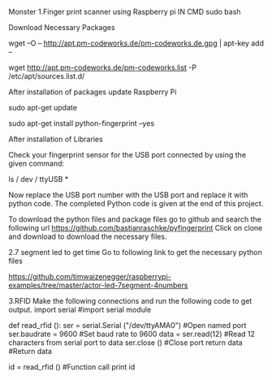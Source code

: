 
Monster 
1.Finger print scanner using Raspberry pi
IN CMD
sudo bash

Download Necessary Packages

wget –O – http://apt.pm-codeworks.de/pm-codeworks.de.gpg | apt-key add –

wget http://apt.pm-codeworks.de/pm-codeworks.list -P /etc/apt/sources.list.d/


After installation of packages update Raspberry Pi

sudo apt-get update

sudo apt-get install python-fingerprint –yes



After installation of Libraries

Check your fingerprint sensor for the USB port connected by using the given command:

ls / dev / ttyUSB *

Now replace the USB port number with the USB port and replace it with python code. The completed Python code is given at the end of this project.
 
To download the python files and package files go to github and search the following url
https://github.com/bastianraschke/pyfingerprint
Click on clone and download to download the necessary files. 

2.7 segment led to get time
  Go to following link to get the necessary python files
  
https://github.com/timwaizenegger/raspberrypi-examples/tree/master/actor-led-7segment-4numbers

3.RFID
Make the following connections and run the following code to get output. 
import serial                                                  #import serial module

def read_rfid ():
   ser = serial.Serial ("/dev/ttyAMA0")                           #Open named port 
   ser.baudrate = 9600                                            #Set baud rate to 9600
   data = ser.read(12)                                            #Read 12 characters from serial port to data
   ser.close ()                                                   #Close port
   return data                                                    #Return data

id = read_rfid ()                                              #Function call
print id


